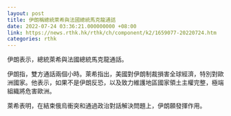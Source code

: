 ```yaml
---
layout: post
title: 伊朗稱總統萊希與法國總統馬克龍通話
date: 2022-07-24 03:36:21.000000000 +08:00
link: https://news.rthk.hk/rthk/ch/component/k2/1659077-20220724.htm
categories: rthk
---
```


伊朗表示，總統萊希與法國總統馬克龍通話。

伊朗指，雙方通話兩個小時。萊希指出，美國對伊朗制裁損害全球經濟，特別對歐洲國家。他表示，如果不是伊朗反恐，以及致力維護地區國家領土主權完整，極端組織將危害歐洲。

萊希表明，在結束俄烏衝突和通過政治對話解決問題上，伊朗願發揮作用。
